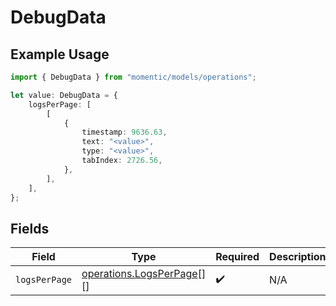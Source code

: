 # DebugData

## Example Usage

```typescript
import { DebugData } from "momentic/models/operations";

let value: DebugData = {
    logsPerPage: [
        [
            {
                timestamp: 9636.63,
                text: "<value>",
                type: "<value>",
                tabIndex: 2726.56,
            },
        ],
    ],
};
```

## Fields

| Field                                                                | Type                                                                 | Required                                                             | Description                                                          |
| -------------------------------------------------------------------- | -------------------------------------------------------------------- | -------------------------------------------------------------------- | -------------------------------------------------------------------- |
| `logsPerPage`                                                        | [operations.LogsPerPage](../../models/operations/logsperpage.md)[][] | :heavy_check_mark:                                                   | N/A                                                                  |